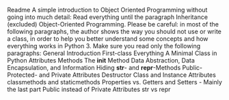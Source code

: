 Readme
A simple introduction to Object Oriented Programming without going into much detail:
Read everything until the paragraph Inheritance (excluded)
Object-Oriented Programming. Please be careful: in most of the following paragraphs, the author shows the way you should not use or write a class, in order to help you better understand some concepts and how everything works in Python 3. Make sure you read only the following paragraphs:
General Introduction
First-class Everything
A Minimal Class in Python
Attributes
Methods
The __init__ Method
Data Abstraction, Data Encapsulation, and Information Hiding
__str__- and __repr__-Methods
Public- Protected- and Private Attributes
Destructor
Class and Instance Attributes
classmethods and staticmethods
Properties vs. Getters and Setters - Mainly the last part Public instead of Private Attributes
str vs repr